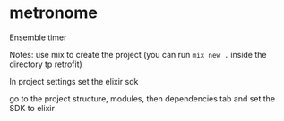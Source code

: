 # metronome
Ensemble timer 

Notes:
use mix to create the project (you can run `mix new .` inside the directory tp retrofit)

In project settings set the elixir sdk

go to the project structure, modules, then dependencies tab and set the SDK to elixir

